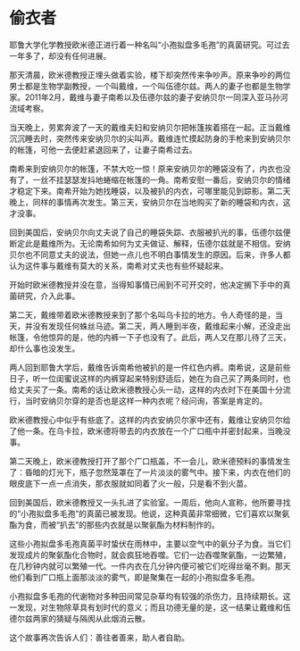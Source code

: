 # 偷衣者

耶鲁大学化学教授欧米德正进行着一种名叫“小孢拟盘多毛孢”的真菌研究。可过去一年多了，却没有任何进展。 

那天清晨，欧米德教授正埋头做着实验，楼下却突然传来争吵声。原来争吵的两位男士都是生物学副教授，一个叫戴维，一个叫伍德尔兹。两人的妻子也都是生物学家。2011年2月，戴维与妻子南希以及伍德尔兹的妻子安纳贝尔一同深入亚马孙河流域考察。 

当天晚上，劳累奔波了一天的戴维夫妇和安纳贝尔把帐篷挨着搭在一起。正当戴维沉沉睡去时，突然传来安纳贝尔的尖叫声。戴维连忙摸起防身的手枪来到安纳贝尔的帐篷，可他一去便赶紧退回来了，让妻子南希过去。 

南希来到安纳贝尔的帐篷，不禁大吃一惊！原来安纳贝尔的睡袋没有了，内衣也没有了，一丝不挂瑟瑟发抖地蜷缩在帐篷的一角。南希安慰一番后，安纳贝尔的情绪才稳定下来。南希开始为她找睡袋，以及被扒的内衣，可哪里能见到踪影。第二天晚上，同样的事情再次发生。第三天，安纳贝尔在当地购买了新的睡袋和内衣，这才没事。 

回到美国后，安纳贝尔向丈夫说了自己的睡袋失踪、衣服被扒光的事，伍德尔兹便断定此是戴维所为。无论南希如何为丈夫做证、解释，伍德尔兹就是不相信。安纳贝尔也不同意丈夫的说法，但她一点儿也不明白事情发生的原因。后来，许多人都认为这件事与戴维有莫大的关系，南希对丈夫也有些怀疑起来。 

开始时欧米德教授并没在意，当得知事情已闹到不可开交时，他决定搁下手中的真菌研究，介入此事。 

第二天，戴维带着欧米德教授来到了那个名叫乌卡拉的地方。令人奇怪的是，当天，并没有发现任何蛛丝马迹。第二天，两人睡到半夜，戴维起来小解，还没走出帐篷，令他惊异的是，他的内裤一下子也没有了。此后，两人又在那儿待了三天，却什么事也没发生。 

两人回到耶鲁大学后，戴维告诉南希他被扒的是一件红色内裤。南希说，这是前些日子，听一位闺蜜说这样的内裤穿起来特别舒适后，她在为自己买了两条同时，也给丈夫买了一条。南希的话让欧米德教授心头一动，这样的内衣时下在美国十分流行，当时安纳贝尔穿的是否也是这样一种内衣呢？经问询，答案是肯定的。 

欧米德教授心中似乎有些底了。这样的内衣安纳贝尔家中还有，戴维让安纳贝尔给了他一条。在乌卡拉，欧米德将带去的内衣放在一个广口瓶中并密封起来，当晚没事。 

第二天晚上，欧米德教授打开了那个广口瓶盖，不一会儿，欧米德预料的事情发生了：昏暗的灯光下，瓶子忽然笼罩在了一片淡淡的雾气中。接下来，内衣在他们的眼皮底下一点一点消失，那衣服就如同着了火一般，只是看不到火苗。 

回到美国后，欧米德教授又一头扎进了实验室。一周后，他向人宣称，他所要寻找的“小孢拟盘多毛孢”的真菌已被发现。他说，这种真菌非常细微，它们喜欢以聚氨酯为食，而被“扒去”的那些内衣就是以聚氨酯为材料制作的。 

这些小孢拟盘多毛孢真菌平时蛰伏在雨林中，主要以空气中的氨分子为食。当它们发现成片的聚氨酯化合物时，就会疯狂地吞噬。它们一边吞噬聚氨酯，一边繁殖，在几秒钟内就可以繁殖一代。一件内衣在几分钟内便可被它们吃得丝毫不剩。那天他们看到广口瓶上面那淡淡的雾气，即是聚集在一起的小孢拟盘多毛孢。 

小孢拟盘多毛孢的代谢物对多种田间常见杂草均有较强的杀伤力，且持续期长。这一发现，对生物除草具有划时代的意义；而且功德无量的是，这一结果让戴维和伍德尔兹两家的猜疑与隔阂从此烟消云散。 

这个故事再次告诉人们：善往者善来，助人者自助。